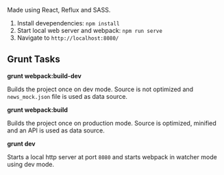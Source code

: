 Made using React, Reflux and SASS.

1. Install devependencies: `npm install`
2. Start local web server and webpack: `npm run serve`
3. Navigate to `http://localhost:8080/`

## Grunt Tasks

**grunt webpack:build-dev** 

Builds the project once on dev mode. Source is not optimized and `news_mock.json` file is used as data source.

**grunt webpack:build**

Builds the project once on production mode. Source is optimized, minified and an API is used as data source.

**grunt dev**

Starts a local http server at port `8080` and starts webpack in watcher mode using dev mode.